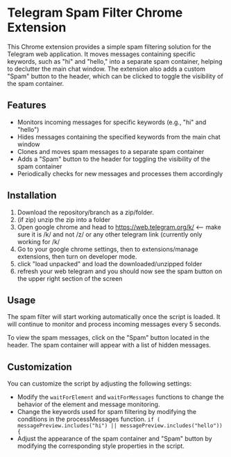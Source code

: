 # Telegram Spam Filter Chrome Extension
This Chrome extension provides a simple spam filtering solution for the Telegram web application. It moves messages containing specific keywords, such as "hi" and "hello," into a separate spam container, helping to declutter the main chat window. The extension also adds a custom "Spam" button to the header, which can be clicked to toggle the visibility of the spam container.

## Features
- Monitors incoming messages for specific keywords (e.g., "hi" and "hello")
- Hides messages containing the specified keywords from the main chat window
- Clones and moves spam messages to a separate spam container
- Adds a "Spam" button to the header for toggling the visibility of the spam container
- Periodically checks for new messages and processes them accordingly

## Installation
1. Download the repository/branch as a zip/folder.
2. (if zip) unzip the zip into a folder
3. Open google chrome and head to https://web.telegram.org/k/ <-- make sure it is /k/ and not /z/ or any other telegram link (currently only working for /k/
4. Go to your google chrome settings, then to extensions/manage extensions, then turn on developer mode.
5. click "load unpacked" and load the downloaded/unzipped folder
6. refresh your web telegram and you should now see the spam button on the upper right section of the screen


## Usage
The spam filter will start working automatically once the script is loaded. It will continue to monitor and process incoming messages every 5 seconds.

To view the spam messages, click on the "Spam" button located in the header. The spam container will appear with a list of hidden messages.

## Customization
You can customize the script by adjusting the following settings:
- Modify the ```waitForElement``` and ```waitForMessages``` functions to change the behavior of the element and message monitoring.
- Change the keywords used for spam filtering by modifying the conditions in the processMessages function.
  ```if ( messagePreview.includes("hi") || messagePreview.includes("hello")) {```
- Adjust the appearance of the spam container and "Spam" button by modifying the corresponding style properties in the script.
